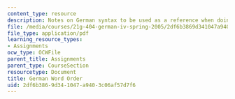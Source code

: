 ```yaml
---
content_type: resource
description: Notes on German syntax to be used as a reference when doing course assignments.
file: /media/courses/21g-404-german-iv-spring-2005/2df6b3869d341047a9403c06af57d7f6_MIT21G_404S05_wortstellung.pdf
file_type: application/pdf
learning_resource_types:
- Assignments
ocw_type: OCWFile
parent_title: Assignments
parent_type: CourseSection
resourcetype: Document
title: German Word Order
uid: 2df6b386-9d34-1047-a940-3c06af57d7f6
---
```

